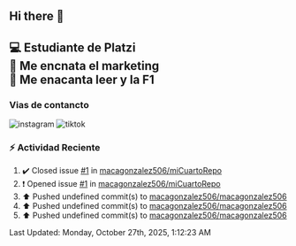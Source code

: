 ## Hi there 👋

:computer: Estudiante de Platzi  
:pencil: Me encnata el marketing  
:book: Me enacanta leer y la F1 
-- 


### Vias de contancto 
![instagram]()
![tiktok]()

### :zap: Actividad Reciente
<!--RECENT_ACTIVITY:start-->
1. ✔️ Closed issue [#1](https://github.com/macagonzalez506/miCuartoRepo/issues/1) in [macagonzalez506/miCuartoRepo](https://github.com/macagonzalez506/miCuartoRepo)<br>
2. ❗️ Opened issue [#1](https://github.com/macagonzalez506/miCuartoRepo/issues/1) in [macagonzalez506/miCuartoRepo](https://github.com/macagonzalez506/miCuartoRepo)<br>
3. ⬆️ Pushed undefined commit(s) to [macagonzalez506/macagonzalez506](https://github.com/macagonzalez506/macagonzalez506)<br>
4. ⬆️ Pushed undefined commit(s) to [macagonzalez506/macagonzalez506](https://github.com/macagonzalez506/macagonzalez506)<br>
5. ⬆️ Pushed undefined commit(s) to [macagonzalez506/macagonzalez506](https://github.com/macagonzalez506/macagonzalez506)<br>
<!--RECENT_ACTIVITY:end-->
<!--RECENT_ACTIVITY:last_update-->
Last Updated: Monday, October 27th, 2025, 1:12:23 AM
<!--RECENT_ACTIVITY:last_update_end-->
